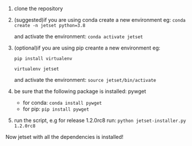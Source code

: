 1) clone the repository

2) (suggested)if you are using conda create a new environment eg:  `conda create -n jetset python=3.8`
   
   and activate the environment: `conda activate jetset`

3) (optional)if you are using pip creante a new environment eg: 
    
   `pip install virtualenv`

    `virtualenv jetset`
   
    and activate the environment: `source jetset/bin/activate`
   

4) be sure that the following package is installed: pywget 
   - for conda: `conda install pywget`
   - for pip: `pip install pywget`
  
5) run the script, e.g for release 1.2.0rc8 run: 
   `python jetset-installer.py 1.2.0rc8`

Now jetset with all the dependencies is installed!
